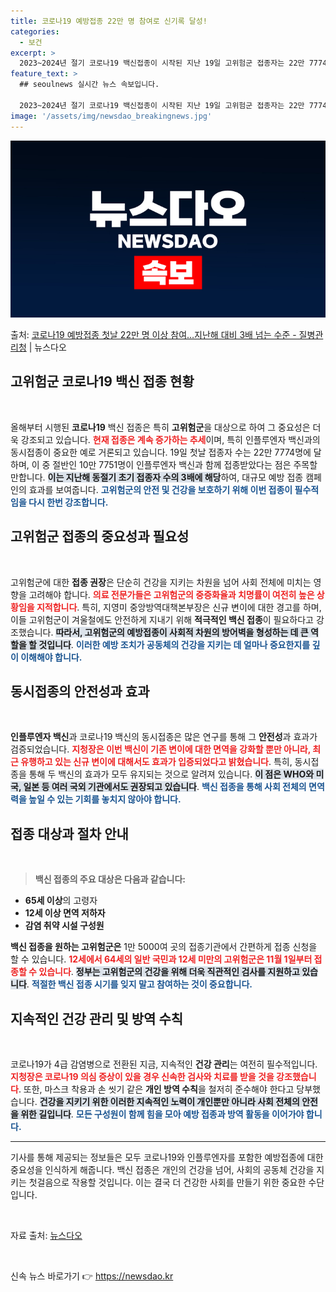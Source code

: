 ```yaml
---
title: 코로나19 예방접종 22만 명 참여로 신기록 달성!
categories:
  - 보건
excerpt: >
  2023~2024년 절기 코로나19 백신접종이 시작된 지난 19일 고위험군 접종자는 22만 7774명이며, …
feature_text: >
  ## seoulnews 실시간 뉴스 속보입니다.

  2023~2024년 절기 코로나19 백신접종이 시작된 지난 19일 고위험군 접종자는 22만 7774명이며, …
image: '/assets/img/newsdao_breakingnews.jpg'
---
```


![뉴스다오 속보](/assets/img/newsdao_breakingnews.jpg)

<p>출처: <a href="https://newsdao.kr/2241" rel="dofollow">코로나19 예방접종 첫날 22만 명 이상 참여…지난해 대비 3배 넘는 수준 - 질병관리청</a> | 뉴스다오</p>

<h2 data-ke-size="size26">고위험군 코로나19 백신 접종 현황</h2>

<p data-ke-size="size16">&nbsp;</p>

올해부터 시행된 <b>코로나19</b> 백신 접종은 특히 **고위험군**을 대상으로 하여 그 중요성은 더욱 강조되고 있습니다. <b><span style="color: #ee2323;">현재 접종은 계속 증가하는 추세</span></b>이며, 특히 인플루엔자 백신과의 동시접종이 중요한 예로 거론되고 있습니다. 19일 첫날 접종자 수는 22만 7774명에 달하며, 이 중 절반인 10만 7751명이 인플루엔자 백신과 함께 접종받았다는 점은 주목할 만합니다. <b><span style="background-color: #21538527;">이는 지난해 동절기 초기 접종자 수의 3배에 해당</span></b>하여, 대규모 예방 접종 캠페인의 효과를 보여줍니다. <b><span style="color: #1a5490;">고위험군의 안전 및 건강을 보호하기 위해 이번 접종이 필수적임을 다시 한번 강조합니다.</span></b>

<h2 data-ke-size="size26">고위험군 접종의 중요성과 필요성</h2>

<p data-ke-size="size16">&nbsp;</p>

고위험군에 대한 <b>접종 권장</b>은 단순히 건강을 지키는 차원을 넘어 사회 전체에 미치는 영향을 고려해야 합니다. <b><span style="color: #ee2323;">의료 전문가들은 고위험군의 중증화율과 치명률이 여전히 높은 상황임을 지적합니다</span></b>. 특히, 지영미 중앙방역대책본부장은 신규 변이에 대한 경고를 하며, 이들 고위험군이 겨울철에도 안전하게 지내기 위해 **적극적인 백신 접종**이 필요하다고 강조했습니다. <b><span style="background-color: #21538527;">따라서, 고위험군의 예방접종이 사회적 차원의 방어벽을 형성하는 데 큰 역할을 할 것입니다</span></b>. <b><span style="color: #1a5490;">이러한 예방 조치가 공동체의 건강을 지키는 데 얼마나 중요한지를 깊이 이해해야 합니다.</span></b>

<h2 data-ke-size="size26">동시접종의 안전성과 효과</h2>

<p data-ke-size="size16">&nbsp;</p>

<b>인플루엔자 백신</b>과 코로나19 백신의 동시접종은 많은 연구를 통해 그 <b>안전성</b>과 효과가 검증되었습니다. <b><span style="color: #ee2323;">지청장은 이번 백신이 기존 변이에 대한 면역을 강화할 뿐만 아니라, 최근 유행하고 있는 신규 변이에 대해서도 효과가 입증되었다고 밝혔습니다</span></b>. 특히, 동시접종을 통해 두 백신의 효과가 모두 유지되는 것으로 알려져 있습니다. <b><span style="background-color: #21538527;">이 점은 WHO와 미국, 일본 등 여러 국외 기관에서도 권장되고 있습니다</span></b>. <b><span style="color: #1a5490;">백신 접종을 통해 사회 전체의 면역력을 높일 수 있는 기회를 놓치지 않아야 합니다.</span></b>

<h2 data-ke-size="size26">접종 대상과 절차 안내</h2>

<p data-ke-size="size16">&nbsp;</p>

<blockquote><b>백신 접종의 주요 대상은 다음과 같습니다:</b></blockquote>
<ul>
<li><b>65세 이상</b>의 고령자</li>
<li><b>12세 이상 면역 저하자</b></li>
<li><b>감염 취약 시설 구성원</b></li>
</ul>

<b>백신 접종을 원하는 고위험군은</b> 1만 5000여 곳의 접종기관에서 간편하게 접종 신청을 할 수 있습니다. <b><span style="color: #ee2323;">12세에서 64세의 일반 국민과 12세 미만의 고위험군은 11월 1일부터 접종할 수 있습니다</span></b>. <b><span style="background-color: #21538527;">정부는 고위험군의 건강을 위해 더욱 직관적인 검사를 지원하고 있습니다</span></b>. <b><span style="color: #1a5490;">적절한 백신 접종 시기를 잊지 말고 참여하는 것이 중요합니다.</span></b>

<h2 data-ke-size="size26">지속적인 건강 관리 및 방역 수칙</h2>

<p data-ke-size="size16">&nbsp;</p>

코로나19가 4급 감염병으로 전환된 지금, 지속적인 <b>건강 관리</b>는 여전히 필수적입니다. <b><span style="color: #ee2323;">지청장은 코로나19 의심 증상이 있을 경우 신속한 검사와 치료를 받을 것을 강조했습니다</span></b>. 또한, 마스크 착용과 손 씻기 같은 <b>개인 방역 수칙</b>을 철저히 준수해야 한다고 당부했습니다. <b><span style="background-color: #21538527;">건강을 지키기 위한 이러한 지속적인 노력이 개인뿐만 아니라 사회 전체의 안전을 위한 길입니다</span></b>. <b><span style="color: #1a5490;"> 모든 구성원이 함께 힘을 모아 예방 접종과 방역 활동을 이어가야 합니다.</span></b>

<hr>

<p data-ke-size="size16">기사를 통해 제공되는 정보들은 모두 코로나19와 인플루엔자를 포함한 예방접종에 대한 중요성을 인식하게 해줍니다. 백신 접종은 개인의 건강을 넘어, 사회의 공동체 건강을 지키는 첫걸음으로 작용할 것입니다. 이는 결국 더 건강한 사회를 만들기 위한 중요한 수단입니다.</p>

<p data-ke-size="size16">&nbsp;</p>

<p data-ke-size="size16">자료 출처: <a href="https://newsdao.kr/2241" target="_blank">뉴스다오</a></p> 

<p data-ke-size="size16">&nbsp;</p> 

신속 뉴스 바로가기 👉 <a href="https://newsdao.kr" rel="dofollow">https://newsdao.kr</a>


